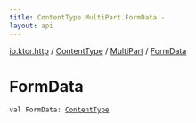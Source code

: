 ```yaml
---
title: ContentType.MultiPart.FormData - 
layout: api
---
```


<div class='api-docs-breadcrumbs'><a href="../../index.html">io.ktor.http</a> / <a href="../index.html">ContentType</a> / <a href="index.html">MultiPart</a> / <a href="./-form-data.html">FormData</a></div>

# FormData

<div class="signature"><code><span class="keyword">val </span><span class="identifier">FormData</span><span class="symbol">: </span><a href="../index.html"><span class="identifier">ContentType</span></a></code></div>

